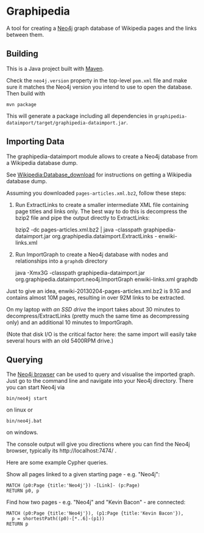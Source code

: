 Graphipedia
===========

A tool for creating a [Neo4j](http://neo4j.org) graph database of Wikipedia pages and the links between them.

Building
--------

This is a Java project built with [Maven](http://maven.apache.org).

Check the `neo4j.version` property in the top-level `pom.xml` file and make sure it matches the Neo4j version
you intend to use to open the database. Then build with

    mvn package

This will generate a package including all dependencies in `graphipedia-dataimport/target/graphipedia-dataimport.jar`.

Importing Data
--------------

The graphipedia-dataimport module allows to create a Neo4j database from a Wikipedia database dump.

See [Wikipedia:Database_download](http://en.wikipedia.org/wiki/Wikipedia:Database_download)
for instructions on getting a Wikipedia database dump.

Assuming you downloaded `pages-articles.xml.bz2`, follow these steps:

1.  Run ExtractLinks to create a smaller intermediate XML file containing page titles
    and links only. The best way to do this is decompress the bzip2 file and pipe the output directly to ExtractLinks:

    bzip2 -dc pages-articles.xml.bz2 | java -classpath graphipedia-dataimport.jar org.graphipedia.dataimport.ExtractLinks - enwiki-links.xml

2.  Run ImportGraph to create a Neo4j database with nodes and relationships into
    a `graphdb` directory

    java -Xmx3G -classpath graphipedia-dataimport.jar org.graphipedia.dataimport.neo4j.ImportGraph enwiki-links.xml graphdb

Just to give an idea, enwiki-20130204-pages-articles.xml.bz2 is 9.1G and
contains almost 10M pages, resulting in over 92M links to be extracted.

On my laptop _with an SSD drive_ the import takes about 30 minutes to decompress/ExtractLinks (pretty much the same time
as decompressing only) and an additional 10 minutes to ImportGraph.

(Note that disk I/O is the critical factor here: the same import will easily take several hours with an old 5400RPM drive.)

Querying
--------

The [Neo4j browser](http://blog.neo4j.org/2013/10/neo4j-200-m06-introducing-neo4js-browser.html) can be used to query and visualise
the imported graph. 
Just go to the command line and navigate into your Neo4j directory. There you can start Neo4j via 

    bin/neo4j start 
    
on linux or 
    
    bin/neo4j.bat
    
on windows. 

The console output will give you directions where you can find the Neo4j browser, typically its http://localhost:7474/ .


Here are some example Cypher queries.

Show all pages linked to a given starting page - e.g. "Neo4j":

    MATCH (p0:Page {title:'Neo4j'}) -[Link]- (p:Page)
    RETURN p0, p

Find how two pages - e.g. "Neo4j" and "Kevin Bacon" - are connected:

    MATCH (p0:Page {title:'Neo4j'}), (p1:Page {title:'Kevin Bacon'}),
      p = shortestPath((p0)-[*..6]-(p1))
    RETURN p
